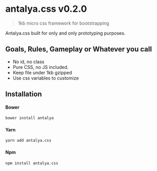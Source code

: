 # antalya.css v0.2.0

> 1kb micro css framework for bootstrapping

Antalya.css built for only and only prototyping purposes.

## Goals, Rules, Gameplay or Whatever you call

- No id, no class
- Pure CSS, no JS included.
- Keep file under 1kb gzipped
- Use css variables to customize

## Installation

#### Bower

```sh
bower install antalya
```

#### Yarn

```sh
yarn add antalya.css
```

#### Npm

```sh
npm install antalya.css
```
